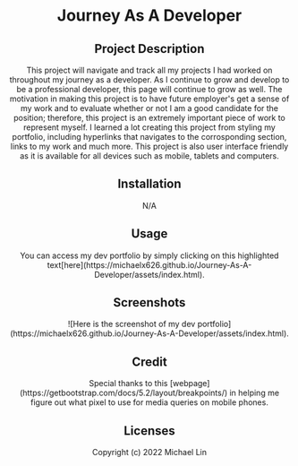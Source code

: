 <h1 align="center"> Journey As A Developer </h1>

<h2 align="center"> Project Description </h2>
<p align="center"> This project will navigate and track all my projects I had worked on throughout my journey as a developer. As I continue to grow and develop to be a professional developer, this page will continue to grow as well. The motivation in making this project is to have future employer's get a sense of my work and to evaluate whether or not I am a good candidate for the position; therefore, this project is an extremely important piece of work to represent myself. I learned a lot creating this project from styling my portfolio, including hyperlinks that navigates to the corrosponding section, links to my work and much more. This project is also user interface friendly as it is available for all devices such as mobile, tablets and computers.
  
<h2 align="center"> Installation </h2>
<p align="center"> N/A </p>

<h2 align="center"> Usage </h2>
<p align="center"> You can access my dev portfolio by simply clicking on this highlighted text[here](https://michaelx626.github.io/Journey-As-A-Developer/assets/index.html). </p>

<h2 align="center"> Screenshots </h2>
<p align="center"> ![Here is the screenshot of my dev portfolio](https://michaelx626.github.io/Journey-As-A-Developer/assets/index.html). </p>

<h2 align="center">  Credit </h2>
<p align="center"> Special thanks to this [webpage](https://getbootstrap.com/docs/5.2/layout/breakpoints/) in helping me figure out what pixel to use for media queries on mobile phones.

<h2 align="center"> Licenses </h2>
<p align="center"> Copyright (c) 2022 Michael Lin </p>
